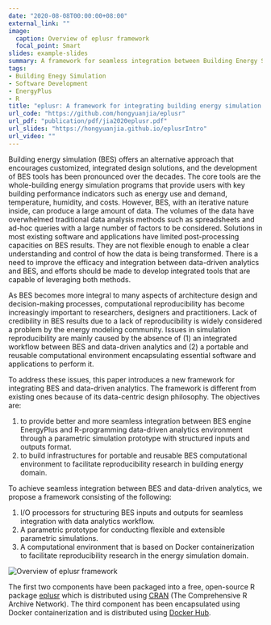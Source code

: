 ```yaml
---
date: "2020-08-08T00:00:00+08:00"
external_link: ""
image:
  caption: Overview of eplusr framework
  focal_point: Smart
slides: example-slides
summary: A framework for seamless integration between Building Energy Simulation (BES) and data-driven analytics.
tags:
- Building Enegy Simulation
- Software Development
- EnergyPlus
- R
title: "eplusr: A framework for integrating building energy simulation and data-driven analytics"
url_code: "https://github.com/hongyuanjia/eplusr"
url_pdf: "publication/pdf/jia2020eplusr.pdf"
url_slides: "https://hongyuanjia.github.io/eplusrIntro"
url_video: ""
---
```


Building energy simulation (BES) offers an alternative approach that encourages
customized, integrated design solutions, and the development of BES tools has
been pronounced over the decades. The core tools are the whole-building
energy simulation programs that provide users with key building performance
indicators such as energy use and demand, temperature, humidity, and costs.
However, BES, with an iterative nature inside, can produce a large amount of
data. The volumes of the data have overwhelmed traditional data analysis
methods such as spreadsheets and ad-hoc queries with a large number of factors
to be considered. Solutions in most existing software and applications have
limited post-processing capacities on BES results. They are not flexible enough
to enable a clear understanding and control of how the data is being
transformed. There is a need to improve the efficacy and integration between
data-driven analytics and BES, and efforts should be made to develop integrated
tools that are capable of leveraging both methods.

As BES becomes more integral to many aspects of architecture design and
decision-making processes, computational reproducibility has become
increasingly important to researchers, designers and practitioners. Lack of
credibility in BES results due to a lack of reproducibility is widely
considered a problem by the energy modeling community. Issues in simulation
reproducibility are mainly caused by the absence of (1) an integrated workflow
between BES and data-driven analytics and (2) a portable and reusable
computational environment encapsulating essential software and applications to
perform it.

To address these issues, this paper introduces a new framework for integrating
BES and data-driven analytics. The framework is different from existing ones
because of its data-centric design philosophy. The objectives are:

1. to provide better and more seamless integration between BES engine EnergyPlus
   and R-programming data-driven analytics environment through a parametric
   simulation prototype with structured inputs and outputs format.
2. to build infrastructures for portable and reusable BES computational
   environment to facilitate reproducibility research in building energy
   domain.

To achieve seamless integration between BES and data-driven analytics, we
propose a framework consisting of the following:

1. I/O processors for structuring BES inputs and outputs for seamless
   integration with data analytics workflow.
2. A parametric prototype for conducting flexible and extensible parametric
   simulations.
3. A computational environment that is based on Docker containerization
   to facilitate reproducibility research in the energy
   simulation domain.

![Overview of eplusr framework](featured.png)

The first two components have been packaged into a free, open-source R package
[eplusr](https://github.com/hongyuanjia/eplusr) which is
distributed using [CRAN](https://cran.r-project.org/package=eplusr) (The
Comprehensive R Archive Network). The third component has been encapsulated
using Docker containerization and is distributed using [Docker
Hub](https://hub.docker.com/r/hongyuanjia/eplusr).
